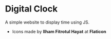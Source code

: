 # Digital Clock
 A simple website to display time using JS.

 * Icons made by __Ilham Fitrotul Hayat__ at __Flaticon__
